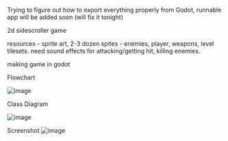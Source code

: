 Trying to figure out how to export everything properly from Godot, runnable app will be added soon
(will fix it tonight)

2d sidescroller game



resources - sprite art, 2-3 dozen spites - enemies, player, weapons, level tilesets. need sound effects for attacking/getting hit, killing enemies. 

making game in godot

Flowchart

![image](https://user-images.githubusercontent.com/70330869/222650055-af0cc1aa-8137-436c-8993-eb86b2dcf217.png)


Class Diagram

![image](https://user-images.githubusercontent.com/70330869/222651439-ce7d529c-0b89-46bd-90a5-17e1fe2ca5df.png)

Screenshot
![image](https://user-images.githubusercontent.com/70330869/226358518-ea10ec70-a929-4489-b9b8-3dd4e013610a.png)
